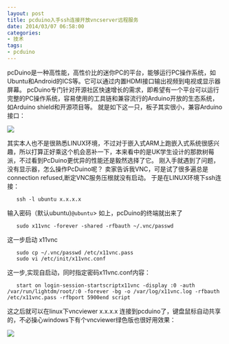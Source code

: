 ```yaml
---
layout: post
title: pcduino入手ssh连接开放vncserver远程服务
date: 2014/03/07 06:58:00
categories: 
- 技术
tags: 
- pcduino
---
```


pcDuino是一种高性能，高性价比的迷你PC的平台，能够运行PC操作系统，如Ubuntu和Android的ICS等。它可以通过内置HDMI接口输出视频到电视或显示器屏幕。 pcDuino专门针对开源社区快速增长的需求，即希望有一个平台可以运行完整的PC操作系统，容易使用的工具链和兼容流行的Arduino开放的生态系统，如Arduino shield和开源项目等。 就是如下这一只，板子其实很小，兼容Arduino接口： 

![][1] 

其实本人也不是很熟悉LINUX环境，不过对于嵌入式ARM上跑嵌入式系统很感兴趣，所以打算正好乘这个机会恶补一下，本来看中的是UK学生设计的那款树莓派，不过看到PcDuino更优异的性能还是毅然选择了它。 刚入手就遇到了问题，没有显示器，怎么操作PcDuino呢？ 卖家告诉我VNC，可是试了很多遍总是connection refused,断定VNC服务压根就没有启动。 于是在LINUX环境下ssh连接：   
```
   ssh -l ubuntu x.x.x.x
```

输入密码（默认ubuntu)`@ubuntu`> 如上，pcDuino的终端就出来了 
```
   sudo x11vnc -forever -shared -rfbauth ~/.vnc/passwd
```
 
这一步启动 x11vnc
```
   sudo cp ~/.vnc/passwd /etc/x11vnc.pass
   sudo vi /etc/init/x11vnc.conf
```

这一步,实现自启动，同时指定密码x11vnc.conf内容： 
```
   start on login-session-startscriptx11vnc -display :0 -auth /var/run/lightdm/root/:0 -forever -bg -o /var/log/x11vnc.log -rfbauth /etc/x11vnc.pass -rfbport 5900end script
```

这之后就可以在linux下vncviewer x.x.x.x 连接到pcduino了，键盘鼠标自动共享的，不必操心windows下有个vncviewer绿色版也很好用效果：

![][2]  

[1]: https://ww2.sinaimg.cn/large/006tNc79gw1f510zd2o1vj308c09474u

[2]: https://ww4.sinaimg.cn/large/006tNc79gw1f510zords2j31000l2n00
